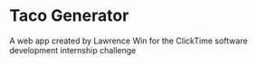 # Taco Generator

A web app created by Lawrence Win for the ClickTime software development internship challenge
